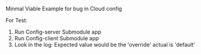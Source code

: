 Minmal Viable Example for bug in Cloud config

For Test:

1. Run Config-server Submodule app
2. Run Config-client Submodule app
3. Look in the log: Expected value would be the 'override' actual is 'default'